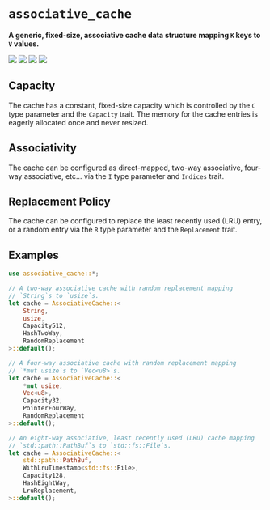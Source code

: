 # `associative_cache`

**A generic, fixed-size, associative cache data structure mapping `K` keys to
`V` values.**

[![](https://docs.rs/associative-cache/badge.svg)](https://docs.rs/associative-cache/)
[![](https://img.shields.io/crates/v/associative-cache.svg)](https://crates.io/crates/associative-cache)
[![](https://img.shields.io/crates/d/associative-cache.svg)](https://crates.io/crates/associative-cache)
[![](https://github.com/fitzgen/associative-cache/actions/workflows/rust.yml/badge.svg)](https://github.com/fitzgen/associative-cache/actions/workflows/rust.yml)

## Capacity

The cache has a constant, fixed-size capacity which is controlled by the `C`
type parameter and the `Capacity` trait. The memory for the cache entries is
eagerly allocated once and never resized.

## Associativity

The cache can be configured as direct-mapped, two-way associative, four-way
associative, etc... via the `I` type parameter and `Indices` trait.

## Replacement Policy

The cache can be configured to replace the least recently used (LRU) entry, or a
random entry via the `R` type parameter and the `Replacement` trait.

## Examples

```rust
use associative_cache::*;

// A two-way associative cache with random replacement mapping
// `String`s to `usize`s.
let cache = AssociativeCache::<
    String,
    usize,
    Capacity512,
    HashTwoWay,
    RandomReplacement
>::default();

// A four-way associative cache with random replacement mapping
// `*mut usize`s to `Vec<u8>`s.
let cache = AssociativeCache::<
    *mut usize,
    Vec<u8>,
    Capacity32,
    PointerFourWay,
    RandomReplacement
>::default();

// An eight-way associative, least recently used (LRU) cache mapping
// `std::path::PathBuf`s to `std::fs::File`s.
let cache = AssociativeCache::<
    std::path::PathBuf,
    WithLruTimestamp<std::fs::File>,
    Capacity128,
    HashEightWay,
    LruReplacement,
>::default();
```
